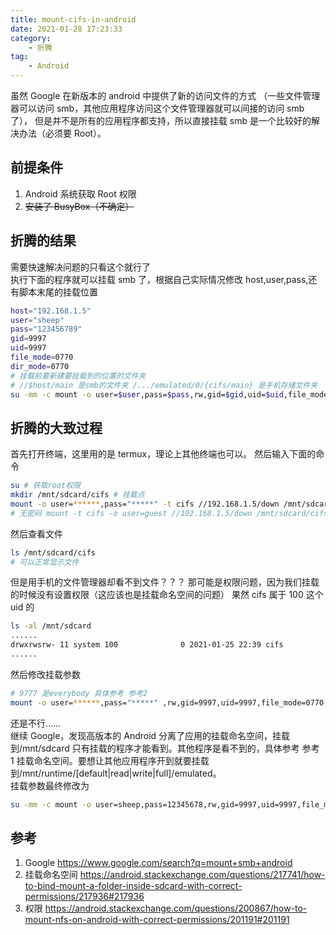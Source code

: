 ```yaml
---
title: mount-cifs-in-android
date: 2021-01-28 17:23:33
category:
    - 折腾
tag:
    - Android
---
```


虽然 Google 在新版本的 android 中提供了新的访问文件的方式
（一些文件管理器可以访问 smb，其他应用程序访问这个文件管理器就可以间接的访问 smb 了），
但是并不是所有的应用程序都支持，所以直接挂载 smb 是一个比较好的解决办法（必须要 Root）。

<!-- more -->

## 前提条件

1. Android 系统获取 Root 权限
2. ~~安装了 BusyBox（不确定）~~

## 折腾的结果

需要快速解决问题的只看这个就行了  
执行下面的程序就可以挂载 smb 了，根据自己实际情况修改 host,user,pass,还有脚本末尾的挂载位置

```bash
host="192.168.1.5"
user="sheep"
pass="123456789"
gid=9997
uid=9997
file_mode=0770
dir_mode=0770
# 挂载前要新建要挂载到的位置的文件夹
# //$host/main 是smb的文件夹 /.../emulated/0/{cifs/main} 是手机存储文件夹
su -mm -c mount -o user=$user,pass=$pass,rw,gid=$gid,uid=$uid,file_mode=$file_mode,dir_mode=$dir_mode -t cifs //$host/main /mnt/runtime/full/emulated/0/cifs/main
```

## 折腾的大致过程

首先打开终端，这里用的是 termux，理论上其他终端也可以。
然后输入下面的命令

```bash
su # 获取root权限
mkdir /mnt/sdcard/cifs # 挂载点
mount -o user=******,pass="*****" -t cifs //192.168.1.5/down /mnt/sdcard/cifs
# 无密码 mount -t cifs -o user=guest //192.168.1.5/down /mnt/sdcard/cifs （未测试）
```

然后查看文件

```bash
ls /mnt/sdcard/cifs
# 可以正常显示文件
```

但是用手机的文件管理器却看不到文件？？？
那可能是权限问题，因为我们挂载的时候没有设置权限（这应该也是挂载命名空间的问题）
果然 cifs 属于 100 这个 uid 的

```bash
ls -al /mnt/sdcard
......
drwxrwsrw- 11 system 100              0 2021-01-25 22:39 cifs
......
```

然后修改挂载参数

```bash
# 9777 是everybody 具体参考 参考2
mount -o user=******,pass="*****" ,rw,gid=9997,uid=9997,file_mode=0770,dir_mode=0770 -t cifs //192.168.1.5/down /mnt/sdcard/cifs
```

还是不行……  
继续 Google，发现高版本的 Android 分离了应用的挂载命名空间，挂载到/mnt/sdcard 只有挂载的程序才能看到。其他程序是看不到的，具体参考 参考 1 挂载命名空间。要想让其他应用程序开到就要挂载到/mnt/runtime/[default|read|write|full]/emulated。  
挂载参数最终修改为

```bash
su -mm -c mount -o user=sheep,pass=12345678,rw,gid=9997,uid=9997,file_mode=0770,dir_mode=0770 -t cifs //192.168.1.5/main /mnt/runtime/full/emulated/0/cifs/main
```

## 参考

1. Google <https://www.google.com/search?q=mount+smb+android>  
2. 挂载命名空间 <https://android.stackexchange.com/questions/217741/how-to-bind-mount-a-folder-inside-sdcard-with-correct-permissions/217936#217936>  
3. 权限 <https://android.stackexchange.com/questions/200867/how-to-mount-nfs-on-android-with-correct-permissions/201191#201191>
